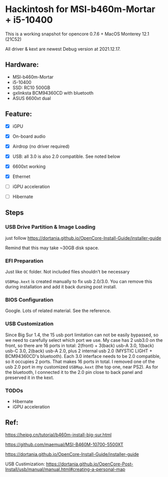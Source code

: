 # Hackintosh for MSI-b460m-Mortar + i5-10400

This is a working snapshot for opencore 0.7.6 + MacOS Monterey 12.1 (21C52)

All driver & kext are newest Debug version at 2021.12.17.

## Hardware:
- MSI-b460m-Mortar
- i5-10400
- SSD: RC10 500GB
- gxlinksta BCM94360CD with bluetooth
- ASUS 6600xt dual

## Feature:

+ [x] iGPU
+ [x] On-board audio
+ [x] Airdrop (no driver required)
+ [x] USB: all 3.0 is also 2.0 compatible. See noted below
+ [x] 6600xt working
+ [x] Ethernet
+ [ ] iGPU acceleration
+ [ ] Hibernate


## Steps

### USB Drive Partition & Image Loading
just follow https://dortania.github.io/OpenCore-Install-Guide/installer-guide

Remind that this may take ~30GB disk space.

### EFI Preparation
Just like `OC` folder. Not included files shouldn't be necessary

`USBMap.kext` is created manually to fix usb 2.0/3.0. You can remove this during installation and add it back dursing post install.

### BIOS Configuration
Google. Lots of related material. See the reference.

### USB Customization
Since Big Sur 1.4, the 15 usb port limitation can not be easily bypassed, so we need to carefully select which port we use.
My case has 2 usb3.0 on the front, so there are 16 ports in total: 2(front) + 3(back) usb-A 3.0, 1(back) usb-C 3.0, 2(back) usb-A 2.0, plus 2 internal usb 2.0 (MYSTIC LIGHT + BCM94360CD's bluetooth). Each 3.0 interface needs to be 2.0 compatible, so it occupies 2 ports. That makes 16 ports in total. I removed one of the usb 2.0 port in my customized `USBMap.kext` (the top one, near PS2). As for the bluetooth, I connected it to the 2.0 pin close to back panel and preserved it in the kext.

### TODOs
- Hibernate
- iGPU acceleration

## Ref:

https://heipg.cn/tutorial/b460m-install-big-sur.html

https://github.com/maemual/MSI-B460M-10700-5500XT

https://dortania.github.io/OpenCore-Install-Guide/installer-guide

USB Custimization: 
https://dortania.github.io/OpenCore-Post-Install/usb/manual/manual.html#creating-a-personal-map